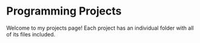 # Programming Projects
Welcome to my projects page! 
Each project has an individual folder with all of its files included.
